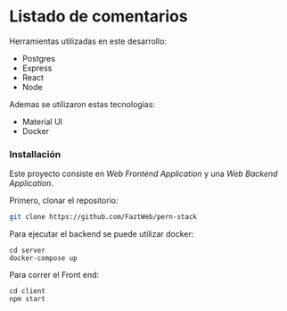 # Listado de comentarios


Herramientas utilizadas en este desarrollo:

* Postgres
* Express
* React
* Node

Ademas se utilizaron estas tecnologias:

* Material UI
* Docker

### Installación

Este proyecto consiste en *Web Frontend Application* y una *Web Backend Application*.

Primero, clonar el repositorio:

```bash
git clone https://github.com/FaztWeb/pern-stack
```

Para ejecutar el backend se puede utilizar docker:

```
cd server
docker-compose up
```

Para correr el Front end:
```
cd client
npm start
```
